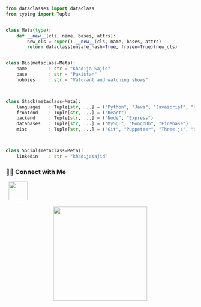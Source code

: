 ```python

from dataclasses import dataclass
from typing import Tuple


class Meta(type):
    def __new__(cls, name, bases, attrs):
        new_cls = super().__new__(cls, name, bases, attrs)
        return dataclass(unsafe_hash=True, frozen=True)(new_cls)


class Bio(metaclass=Meta):
    name        : str = "Khadija Sajid"
    base        : str = "Pakistan"
    hobbies     : str = "Valorant and watching shows"



class Stack(metaclass=Meta):
    languages   : Tuple[str, ...] = ("Python", "Java", "Javascript", "HTML", "CSS")
    frontend    : Tuple[str, ...] = ("React")
    backend     : Tuple[str, ...] = ("Node", "Express")
    databases   : Tuple[str, ...] = ("MySQL", "MongoDb", "Firebase")
    misc        : Tuple[str, ...] = ("Git", "Puppeteer", "Three.js", "Swing", "Panda3D", "Bootstrap", "SASS")



class Social(metaclass=Meta):
    linkedin    : str = "khadijasajid"
```

<h3> 🤝🏻 Connect with Me </h3>

<p >
&nbsp; <a href="https://www.linkedin.com/in/khadijasajid/" target="_blank" rel="noopener noreferrer"><img src="https://img.icons8.com/plasticine/100/000000/linkedin.png" width="50" /></a>
</p>

<p align="center">
  <img width="250" src="https://media.giphy.com/media/jIgXf4hgbHCeKiXpvt/giphy.gif">
</p>
